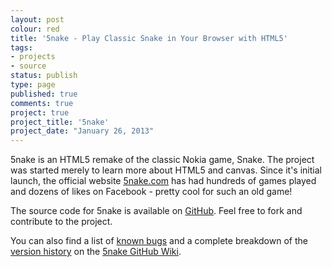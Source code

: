 ```yaml
---
layout: post
colour: red
title: '5nake - Play Classic Snake in Your Browser with HTML5'
tags:
- projects
- source
status: publish
type: page
published: true
comments: true
project: true
project_title: '5nake'
project_date: "January 26, 2013"
---
```

5nake is an HTML5 remake of the classic Nokia game, Snake. The project was started merely to learn more about HTML5 and canvas. Since it's initial launch, the official website [5nake.com](http://5nake.com) has had hundreds of games played and dozens of likes on Facebook - pretty cool for such an old game!

The source code for 5nake is available on [GitHub](https://github.com/ChrisMorrisOrg/5nake). Feel free to fork and contribute to the project.

You can also find a list of [known bugs](https://github.com/ChrisMorrisOrg/5nake/wiki/Known-Bugs) and a complete breakdown of the [version history](https://github.com/ChrisMorrisOrg/5nake/wiki/Version-History) on the [5nake GitHub Wiki](https://github.com/ChrisMorrisOrg/5nake/wiki).

